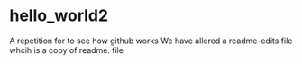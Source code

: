 # hello_world2
A repetition for to see how github works 
We have allered a readme-edits file whcih is  a copy of readme. file
